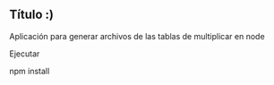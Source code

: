 ## Título :)

Aplicación para generar archivos de las tablas de multiplicar en node

Ejecutar 

npm install
